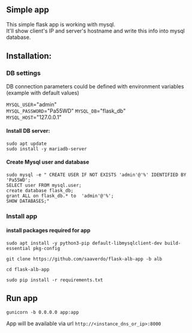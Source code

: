 ## Simple app
This simple flask app is working with mysql.  
It'll show client's IP and server's hostname and write this info into mysql database.  

## Installation:
### DB settings 
DB connection parameters could be defined with environment variables (example with default values)  

`MYSQL_USER`="admin"      
`MYSQL_PASSWORD`="Pa55WD" 
`MYSQL_DB`="flask_db"     
`MYSQL_HOST`="127.0.0.1"  

#### Install DB server:

```
sudo apt update
sudo install -y mariadb-server
```

#### Create Mysql user and database

```
sudo mysql -e " CREATE USER IF NOT EXISTS 'admin'@'%' IDENTIFIED BY 'Pa55WD';
SELECT user FROM mysql.user;
create database flask_db;
grant ALL on flask_db.* to  'admin'@'%';
SHOW DATABASES;"
```

### Install app
#### install packages required for app

```
sudo apt install -y python3-pip default-libmysqlclient-dev build-essential pkg-config 

git clone https://github.com/saaverdo/flask-alb-app -b alb

cd flask-alb-app

sudo pip install -r requirements.txt
```

## Run app

```
gunicorn -b 0.0.0.0 app:app
```

App will be available via url `http://<instance_dns_or_ip>:8000`  

   
